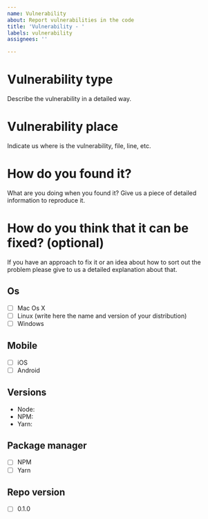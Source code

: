 ```yaml
---
name: Vulnerability
about: Report vulnerabilities in the code
title: 'Vulnerability - '
labels: vulnerability
assignees: ''

---
```


# Vulnerability type

Describe the vulnerability in a detailed way.

# Vulnerability place

Indicate us where is the vulnerability, file, line, etc.

# How do you found it?

What are you doing when you found it? Give us a piece of detailed information to reproduce it.

# How do you think that it can be fixed? (optional)

If you have an approach to fix it or an idea about how to sort out the problem please give to us a detailed explanation about that.

## Os

- [ ] Mac Os X
- [ ] Linux (write here the name and version of your distribution)
- [ ] Windows

## Mobile

- [ ] iOS
- [ ] Android

## Versions

- Node:
- NPM:
- Yarn:

## Package manager

- [ ] NPM
- [ ] Yarn

## Repo version

- [ ] 0.1.0
